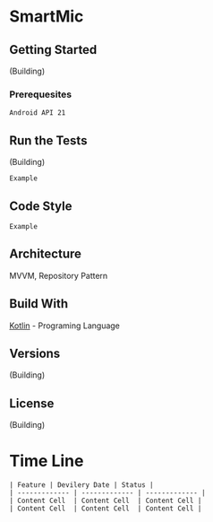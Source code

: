 # SmartMic

## Getting Started
(Building) 

### Prerequesites
```
Android API 21
```

## Run the Tests
(Building) 
```
Example
```

## Code Style
```
Example
```

## Architecture
MVVM, Repository Pattern

## Build With
[Kotlin](https://kotlinlang.org/docs/kotlin-docs.pdf) - Programing Language 

## Versions
(Building) 

## License
(Building)

# Time Line
```
| Feature | Devilery Date | Status |
| ------------- | ------------- | ------------- |
| Content Cell  | Content Cell  | Content Cell |
| Content Cell  | Content Cell  | Content Cell |


